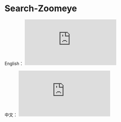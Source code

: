 # Search-Zoomeye

English：
![README_ZH.md](https://github.com/jhhua/Search-Zoomeye/blob/main/README.md)  

中文：
![README_ZH.md](https://github.com/jhhua/Search-Zoomeye/blob/main/README_ZH.md)  
